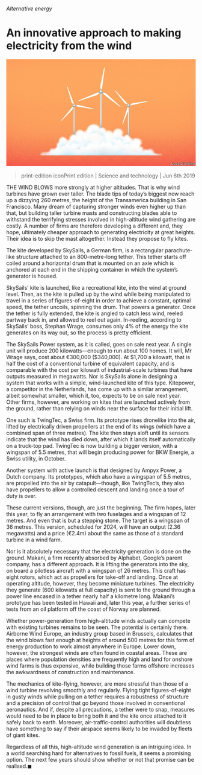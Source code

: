 ###### Alternative energy

# An innovative approach to making electricity from the wind 

![image](images/20190608_STD001_0.jpg) 

> print-edition iconPrint edition | Science and technology | Jun 6th 2019 

THE WIND BLOWS more strongly at higher altitudes. That is why wind turbines have grown ever taller. The blade tips of today’s biggest now reach up a dizzying 260 metres, the height of the Transamerica building in San Francisco. Many dream of capturing stronger winds even higher up than that, but building taller turbine masts and constructing blades able to withstand the terrifying stresses involved in high-altitude wind gathering are costly. A number of firms are therefore developing a different and, they hope, ultimately cheaper approach to generating electricity at great heights. Their idea is to skip the mast altogether. Instead they propose to fly kites. 

The kite developed by SkySails, a German firm, is a rectangular parachute-like structure attached to an 800-metre-long tether. This tether starts off coiled around a horizontal drum that is mounted on an axle which is anchored at each end in the shipping container in which the system’s generator is housed. 

SkySails’ kite is launched, like a recreational kite, into the wind at ground level. Then, as the kite is pulled up by the wind while being manipulated to travel in a series of figures-of-eight in order to achieve a constant, optimal speed, the tether uncoils, spinning the drum. That powers a generator. Once the tether is fully extended, the kite is angled to catch less wind, reeled partway back in, and allowed to reel out again. In-reeling, according to SkySails’ boss, Stephan Wrage, consumes only 4% of the energy the kite generates on its way out, so the process is pretty efficient. 

The SkySails Power system, as it is called, goes on sale next year. A single unit will produce 200 kilowatts—enough to run about 100 homes. It will, Mr Wrage says, cost about €300,000 ($340,000). At $1,700 a kilowatt, that is half the cost of a conventional turbine of equivalent capacity, and is comparable with the cost per kilowatt of industrial-scale turbines that have outputs measured in megawatts. Nor is SkySails alone in designing a system that works with a simple, wind-launched kite of this type. Kitepower, a competitor in the Netherlands, has come up with a similar arrangement, albeit somewhat smaller, which it, too, expects to be on sale next year. Other firms, however, are working on kites that are launched actively from the ground, rather than relying on winds near the surface for their initial lift. 

One such is TwingTec, a Swiss firm. Its prototype rises dronelike into the air, lifted by electrically driven propellers at the end of its wings (which have a combined span of three metres). The kite then stays aloft until its sensors indicate that the wind has died down, after which it lands itself automatically on a truck-top pad. TwingTec is now building a bigger version, with a wingspan of 5.5 metres, that will begin producing power for BKW Energie, a Swiss utility, in October. 

Another system with active launch is that designed by Ampyx Power, a Dutch company. Its prototypes, which also have a wingspan of 5.5 metres, are propelled into the air by catapult—though, like TwingTec’s, they also have propellers to allow a controlled descent and landing once a tour of duty is over. 

These current versions, though, are just the beginning. The firm hopes, later this year, to fly an arrangement with two fuselages and a wingspan of 12 metres. And even that is but a stepping stone. The target is a wingspan of 36 metres. This version, scheduled for 2024, will have an output (2.36 megawatts) and a price (€2.4m) about the same as those of a standard turbine in a wind farm. 

Nor is it absolutely necessary that the electricity generation is done on the ground. Makani, a firm recently absorbed by Alphabet, Google’s parent company, has a different approach. It is lifting the generators into the sky, on board a pilotless aircraft with a wingspan of 26 metres. This craft has eight rotors, which act as propellers for take-off and landing. Once at operating altitude, however, they become miniature turbines. The electricity they generate (600 kilowatts at full capacity) is sent to the ground through a power line encased in a tether nearly half a kilometre long. Makani’s prototype has been tested in Hawaii and, later this year, a further series of tests from an oil platform off the coast of Norway are planned. 

Whether power-generation from high-altitude winds actually can compete with existing turbines remains to be seen. The potential is certainly there. Airborne Wind Europe, an industry group based in Brussels, calculates that the wind blows fast enough at heights of around 500 metres for this form of energy production to work almost anywhere in Europe. Lower down, however, the strongest winds are often found in coastal areas. These are places where population densities are frequently high and land for onshore wind farms is thus expensive, while building those farms offshore increases the awkwardness of construction and maintenance. 

The mechanics of kite-flying, however, are more stressful than those of a wind turbine revolving smoothly and regularly. Flying tight figures-of-eight in gusty winds while pulling on a tether requires a robustness of structure and a precision of control that go beyond those involved in conventional aeronautics. And if, despite all precautions, a tether were to snap, measures would need to be in place to bring both it and the kite once attached to it safely back to earth. Moreover, air-traffic-control authorities will doubtless have something to say if their airspace seems likely to be invaded by fleets of giant kites. 

Regardless of all this, high-altitude wind generation is an intriguing idea. In a world searching hard for alternatives to fossil fuels, it seems a promising option. The next few years should show whether or not that promise can be realised.◼ 

